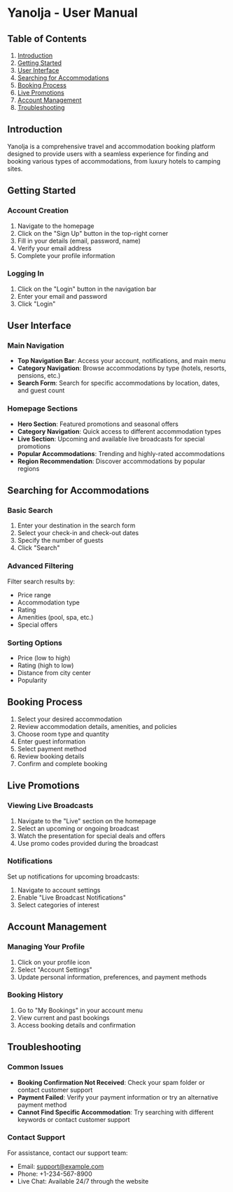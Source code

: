 # Yanolja - User Manual

## Table of Contents

1. [Introduction](#introduction)
2. [Getting Started](#getting-started)
3. [User Interface](#user-interface)
4. [Searching for Accommodations](#searching-for-accommodations)
5. [Booking Process](#booking-process)
6. [Live Promotions](#live-promotions)
7. [Account Management](#account-management)
8. [Troubleshooting](#troubleshooting)

## Introduction

Yanolja is a comprehensive travel and accommodation booking platform designed to provide users with a seamless experience for finding and booking various types of accommodations, from luxury hotels to camping sites.

## Getting Started

### Account Creation

1. Navigate to the homepage
2. Click on the "Sign Up" button in the top-right corner
3. Fill in your details (email, password, name)
4. Verify your email address
5. Complete your profile information

### Logging In

1. Click on the "Login" button in the navigation bar
2. Enter your email and password
3. Click "Login"

## User Interface

### Main Navigation

- **Top Navigation Bar**: Access your account, notifications, and main menu
- **Category Navigation**: Browse accommodations by type (hotels, resorts, pensions, etc.)
- **Search Form**: Search for specific accommodations by location, dates, and guest count

### Homepage Sections

- **Hero Section**: Featured promotions and seasonal offers
- **Category Navigation**: Quick access to different accommodation types
- **Live Section**: Upcoming and available live broadcasts for special promotions
- **Popular Accommodations**: Trending and highly-rated accommodations
- **Region Recommendation**: Discover accommodations by popular regions

## Searching for Accommodations

### Basic Search

1. Enter your destination in the search form
2. Select your check-in and check-out dates
3. Specify the number of guests
4. Click "Search"

### Advanced Filtering

Filter search results by:
- Price range
- Accommodation type
- Rating
- Amenities (pool, spa, etc.)
- Special offers

### Sorting Options

- Price (low to high)
- Rating (high to low)
- Distance from city center
- Popularity

## Booking Process

1. Select your desired accommodation
2. Review accommodation details, amenities, and policies
3. Choose room type and quantity
4. Enter guest information
5. Select payment method
6. Review booking details
7. Confirm and complete booking

## Live Promotions

### Viewing Live Broadcasts

1. Navigate to the "Live" section on the homepage
2. Select an upcoming or ongoing broadcast
3. Watch the presentation for special deals and offers
4. Use promo codes provided during the broadcast

### Notifications

Set up notifications for upcoming broadcasts:
1. Navigate to account settings
2. Enable "Live Broadcast Notifications"
3. Select categories of interest

## Account Management

### Managing Your Profile

1. Click on your profile icon
2. Select "Account Settings"
3. Update personal information, preferences, and payment methods

### Booking History

1. Go to "My Bookings" in your account menu
2. View current and past bookings
3. Access booking details and confirmation

## Troubleshooting

### Common Issues

- **Booking Confirmation Not Received**: Check your spam folder or contact customer support
- **Payment Failed**: Verify your payment information or try an alternative payment method
- **Cannot Find Specific Accommodation**: Try searching with different keywords or contact customer support

### Contact Support

For assistance, contact our support team:
- Email: support@example.com
- Phone: +1-234-567-8900
- Live Chat: Available 24/7 through the website 